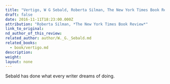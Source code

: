 ```yaml
---
title: "Vertigo, W G Sebald, Roberta Silman, The New York Times Book Review"
draft: false
date: 2016-11-11T18:23:00.000Z
attribution: "Roberta Silman, *The New York Times Book Review*"
link_to_original:
nd_author_of_this_review:
related_author: author/W._G._Sebald.md
related_books:
  - book/vertigo.md
description:
weight:
layout: none
---
```

Sebald has done what every writer dreams of doing.

